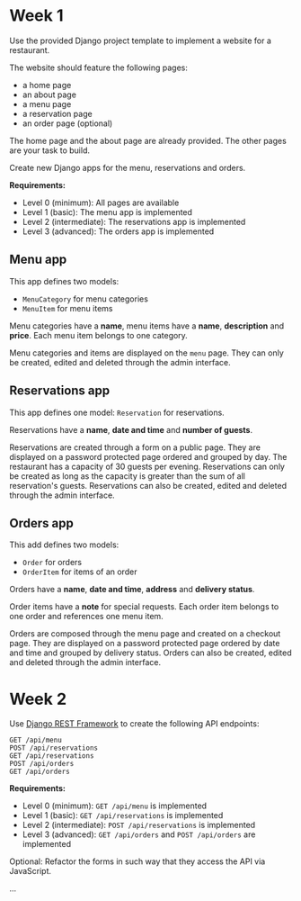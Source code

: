 # Week 1

Use the provided Django project template to implement a website for a restaurant.

The website should feature the following pages:

* a home page
* an about page
* a menu page
* a reservation page
* an order page (optional)

The home page and the about page are already provided.
The other pages are your task to build.

Create new Django apps for the menu, reservations and orders.

**Requirements:**

* Level 0 (minimum): All pages are available
* Level 1 (basic): The menu app is implemented
* Level 2 (intermediate): The reservations app is implemented
* Level 3 (advanced): The orders app is implemented


## Menu app

This app defines two models:

* `MenuCategory` for menu categories
* `MenuItem` for menu items

Menu categories have a **name**,
menu items have a **name**, **description** and **price**.
Each menu item belongs to one category.

Menu categories and items are displayed on the `menu` page.
They can only be created, edited and deleted through the admin interface.


## Reservations app

This app defines one model: `Reservation` for reservations.

Reservations have a **name**, **date and time** and **number of guests**.

Reservations are created through a form on a public page.
They are displayed on a password protected page ordered and grouped by day.
The restaurant has a capacity of 30 guests per evening.
Reservations can only be created as long as the capacity is greater than the sum of all reservation's guests.
Reservations can also be created, edited and deleted through the admin interface.


## Orders app

This add defines two models:

* `Order` for orders
* `OrderItem` for items of an order

Orders have a **name**, **date and time**, **address** and **delivery status**.

Order items have a **note** for special requests.
Each order item belongs to one order and references one menu item.

Orders are composed through the menu page and created on a checkout page.
They are displayed on a password protected page ordered by date and time and grouped by delivery status.
Orders can also be created, edited and deleted through the admin interface.


# Week 2

Use [Django REST Framework](https://www.django-rest-framework.org/) to create the following API endpoints:

    GET /api/menu 
    POST /api/reservations
    GET /api/reservations
    POST /api/orders
    GET /api/orders

**Requirements:**

* Level 0 (minimum): `GET /api/menu` is implemented
* Level 1 (basic): `GET /api/reservations` is implemented
* Level 2 (intermediate): `POST /api/reservations` is implemented
* Level 3 (advanced): `GET /api/orders` and `POST /api/orders` are implemented

Optional: Refactor the forms in such way that they access the API via JavaScript.

...